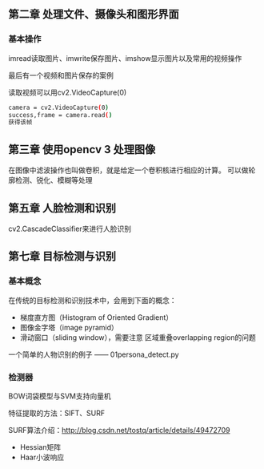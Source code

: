 
## 第二章 处理文件、摄像头和图形界面

### 基本操作
imread读取图片、imwrite保存图片、imshow显示图片以及常用的视频操作

最后有一个视频和图片保存的案例

读取视频可以用cv2.VideoCapture(0)
```bash
camera = cv2.VideoCapture(0)
success,frame = camera.read()
获得该帧
```

## 第三章 使用opencv 3 处理图像

在图像中滤波操作也叫做卷积，就是给定一个卷积核进行相应的计算。
可以做轮廓检测、锐化、模糊等处理

## 第五章 人脸检测和识别

cv2.CascadeClassifier来进行人脸识别

## 第七章 目标检测与识别

### 基本概念
在传统的目标检测和识别技术中，会用到下面的概念：

- 梯度直方图（Histogram of Oriented Gradient）
- 图像金字塔（image pyramid）
- 滑动窗口（sliding window），需要注意 区域重叠overlapping region的问题

一个简单的人物识别的例子 —— 01persona_detect.py

### 检测器

BOW词袋模型与SVM支持向量机

特征提取的方法：SIFT、SURF

SURF算法介绍：http://blog.csdn.net/tostq/article/details/49472709

- Hessian矩阵
- Haar小波响应
